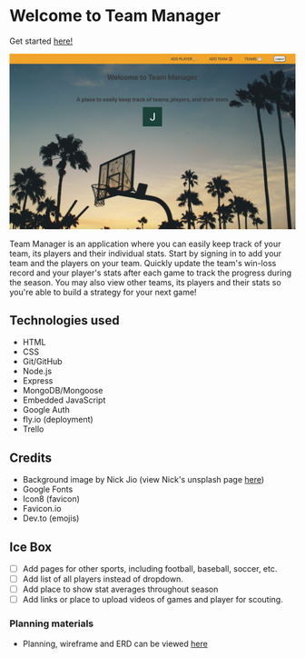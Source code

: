 # Welcome to Team Manager

Get started [here!](https://team-manager.fly.dev/)

![](/public/images/Screenshot%202023-01-19%20at%2010.32.21%20AM.png)

Team Manager is an application where you can easily keep track of your team, its players and their individual stats. Start by signing in to add your team and the players on your team. Quickly update the team's win-loss record and your player's stats after each game to track the progress during the season. You may also view other teams, its players and their stats so you're able to build a strategy for your next game!

## Technologies used
- HTML
- CSS
- Git/GitHub
- Node.js
- Express
- MongoDB/Mongoose
- Embedded JavaScript
- Google Auth
- fly.io (deployment)
- Trello

## Credits
- Background image by Nick Jio (view Nick's unsplash page [here](https://unsplash.com/@nicholasjio))
- Google Fonts
- Icon8 (favicon)
- Favicon.io
- Dev.to (emojis)

## Ice Box
- [ ] Add pages for other sports, including football, baseball, soccer, etc.
- [ ] Add list of all players instead of dropdown.
- [ ] Add place to show stat averages throughout season
- [ ] Add links or place to upload videos of games and player for scouting.

### Planning materials
- Planning, wireframe and ERD can be viewed [here](https://trello.com/b/odsINMIc/team-manager)





